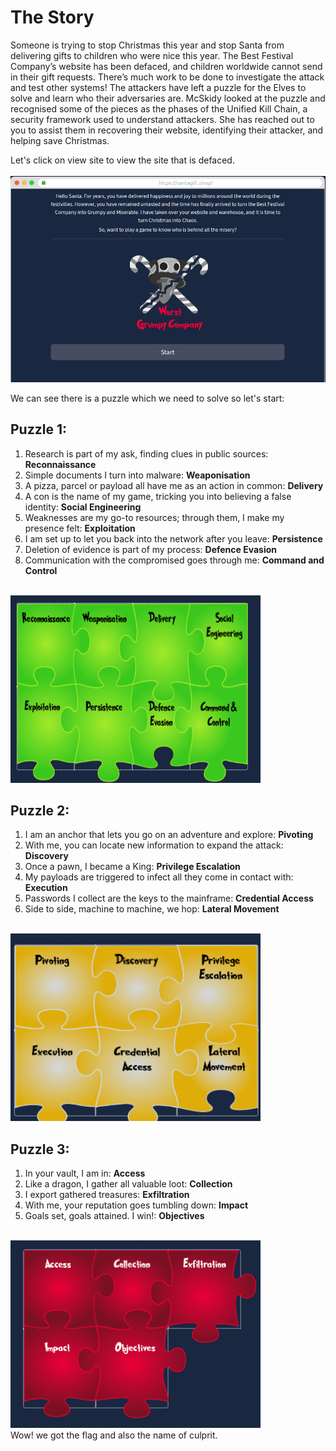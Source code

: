 # The Story
Someone is trying to stop Christmas this year and stop Santa from delivering gifts to children who were nice this year. The Best Festival Company’s website has been defaced, and children worldwide cannot send in their gift requests. There’s much work to be done to investigate the attack and test other systems! The attackers have left a puzzle for the Elves to solve and learn who their adversaries are. McSkidy looked at the puzzle and recognised some of the pieces as the phases of the Unified Kill Chain, a security framework used to understand attackers. She has reached out to you to assist them in recovering their website, identifying their attacker, and helping save Christmas.

Let's click on view site to view the site that is defaced.<br><br>
![ALT](images/1.png)

We can see there is a puzzle which we need to solve so let's start:

## Puzzle 1:
1. Research is part of my ask, finding clues in public sources: **Reconnaissance**
2. Simple documents I turn into malware: **Weaponisation**
3. A pizza, parcel or payload all have me as an action in common: **Delivery**
4. A con is the name of my game, tricking you into believing a false identity: **Social Engineering**
5. Weaknesses are my go-to resources; through them, I make my presence felt: **Exploitation**
6. I am set up to let you back into the network after you leave: **Persistence**
7. Deletion of evidence is part of my process: **Defence Evasion**
8. Communication with the compromised goes through me: **Command and Control**<br><br>
<img src="images/2.png" width="400" height="300">

## Puzzle 2:
1. I am an anchor that lets you go on an adventure and explore: **Pivoting**
2. With me, you can locate new information to expand the attack: **Discovery**
3. Once a pawn, I became a King: **Privilege Escalation**
4. My payloads are triggered to infect all they come in contact with: **Execution**
5. Passwords I collect are the keys to the mainframe: **Credential Access**
6. Side to side, machine to machine, we hop: **Lateral Movement**<br><br>
<img src="images/3.png" width="400" height="300">

## Puzzle 3:
1. In your vault, I am in: **Access**
2. Like a dragon, I gather all valuable loot: **Collection**
3. I export gathered treasures: **Exfiltration**
4. With me, your reputation goes tumbling down: **Impact**
5. Goals set, goals attained. I win!: **Objectives**<br><br>
<img src="images/4.png" width="400" height="300">
<br>
Wow! we got the flag and also the name of culprit.
